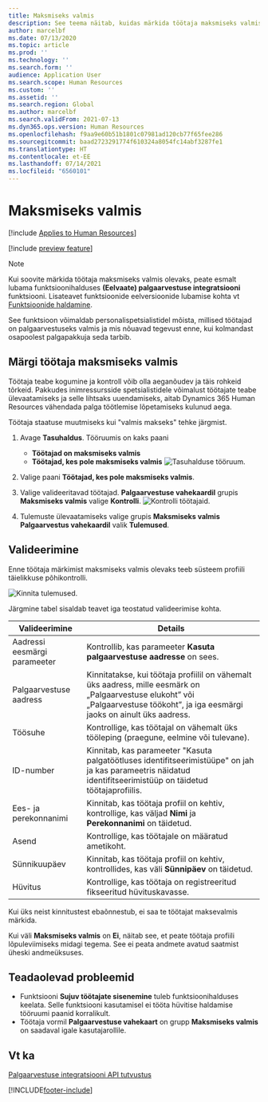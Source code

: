 ```yaml
---
title: Maksmiseks valmis
description: See teema näitab, kuidas märkida töötaja maksmiseks valmis rakenduses Dynamics 365 Human Resources.
author: marcelbf
ms.date: 07/13/2020
ms.topic: article
ms.prod: ''
ms.technology: ''
ms.search.form: ''
audience: Application User
ms.search.scope: Human Resources
ms.custom: ''
ms.assetid: ''
ms.search.region: Global
ms.author: marcelbf
ms.search.validFrom: 2021-07-13
ms.dyn365.ops.version: Human Resources
ms.openlocfilehash: f9aa9e60b51b1801c07981ad120cb77f65fee286
ms.sourcegitcommit: baad2723291774f610324a8054fc14abf3287fe1
ms.translationtype: HT
ms.contentlocale: et-EE
ms.lasthandoff: 07/14/2021
ms.locfileid: "6560101"
---
```

# <a name="ready-to-pay"></a>Maksmiseks valmis

[!include [Applies to Human Resources](../includes/applies-to-hr.md)]

[!include [preview feature](./includes/preview-feature.md)]

> [!NOTE]
> Kui soovite märkida töötaja maksmiseks valmis olevaks, peate esmalt lubama funktsioonihalduses **(Eelvaate) palgaarvestuse integratsiooni** funktsiooni. Lisateavet funktsioonide eelversioonide lubamise kohta vt [Funktsioonide haldamine](hr-admin-manage-features.md).

See funktsioon võimaldab personalispetsialistidel mõista, millised töötajad on palgaarvestuseks valmis ja mis nõuavad tegevust enne, kui kolmandast osapoolest palgapakkuja seda tarbib.

## <a name="mark-employee-as-ready-to-pay"></a>Märgi töötaja maksmiseks valmis

Töötaja teabe kogumine ja kontroll võib olla aeganõudev ja täis rohkeid tõrkeid. Pakkudes inimressursside spetsialistidele võimalust töötajate teabe ülevaatamiseks ja selle lihtsaks uuendamiseks, aitab Dynamics 365 Human Resources vähendada palga töötlemise lõpetamiseks kulunud aega.

Töötaja staatuse muutmiseks kui "valmis makseks" tehke järgmist.

1. Avage **Tasuhaldus**. Tööruumis on kaks paani 
    - **Töötajad on maksmiseks valmis**
    - **Töötajad, kes pole maksmiseks valmis**
    ![Tasuhalduse tööruum.](./media/hr-ready-to-pay-1-workspace.png)

2. Valige paani **Töötajad, kes pole maksmiseks valmis**.

3. Valige valideeritavad töötajad. **Palgaarvestuse vahekaardil** grupis **Maksmiseks valmis** valige **Kontrolli**.
    ![Kontrolli töötajaid.](./media/hr-ready-to-pay-2-validate.png)

4. Tulemuste ülevaatamiseks valige grupis **Maksmiseks valmis** **Palgaarvestus vahekaardil** valik **Tulemused**.

## <a name="validation"></a>Valideerimine

Enne töötaja märkimist maksmiseks valmis olevaks teeb süsteem profiili täielikkuse põhikontrolli.

![Kinnita tulemused.](./media/hr-ready-to-pay-3-results.png)

Järgmine tabel sisaldab teavet iga teostatud valideerimise kohta. 

| Valideerimine | Details |
| --- | --- |
| Aadressi eesmärgi parameeter | Kontrollib, kas parameeter **Kasuta palgaarvestuse aadresse** on sees. |
| Palgaarvestuse aadress | Kinnitatakse, kui töötaja profiilil on vähemalt üks aadress, mille eesmärk on „Palgaarvestuse elukoht” või „Palgaarvestuse töökoht”, ja iga eesmärgi jaoks on ainult üks aadress. |
| Töösuhe | Kontrollige, kas töötajal on vähemalt üks tööleping (praegune, eelmine või tulevane). |
| ID-number | Kinnitab, kas parameeter "Kasuta palgatöötluses identifitseerimistüüpe" on jah ja kas parameetris näidatud identifitseerimistüüp on täidetud töötajaprofiilis. |
| Ees- ja perekonnanimi | Kinnitab, kas töötaja profiil on kehtiv, kontrollige, kas väljad **Nimi** ja **Perekonnanimi** on täidetud.|
| Asend | Kontrollige, kas töötajale on määratud ametikoht. |
| Sünnikuupäev | Kinnitab, kas töötaja profiil on kehtiv, kontrollides, kas väli **Sünnipäev** on täidetud. |
| Hüvitus | Kontrollige, kas töötaja on registreeritud fikseeritud hüvituskavasse. |

Kui üks neist kinnitustest ebaõnnestub, ei saa te töötajat maksevalmis märkida.

Kui väli **Maksmiseks valmis** on **Ei**, näitab see, et peate töötaja profiili lõpuleviimiseks midagi tegema. See ei peata andmete avatud saatmist üheski andmeüksuses. 

## <a name="known-issues"></a>Teadaolevad probleemid

- Funktsiooni **Sujuv töötajate sisenemine** tuleb funktsioonihalduses keelata. Selle funktsiooni kasutamisel ei tööta hüvitise haldamise tööruumi paanid korralikult.
- Töötaja vormil **Palgaarvestuse vahekaart** on grupp **Maksmiseks valmis** on saadaval igale kasutajarollile. 

## <a name="see-also"></a>Vt ka

[Palgaarvestuse integratsiooni API tutvustus](hr-admin-integration-payroll-api-introduction.md)<br>

[!INCLUDE[footer-include](../includes/footer-banner.md)]
